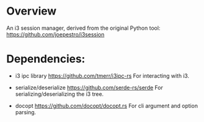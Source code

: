 # Overview
An i3 session manager, derived from the original Python tool: https://github.com/joepestro/i3session
        
# Dependencies:

- i3 ipc library
  https://github.com/tmerr/i3ipc-rs
  For interacting with i3.

- serialize/deserialize
  https://github.com/serde-rs/serde
  For serializing/deserializing the i3 tree.

- docopt
  https://github.com/docopt/docopt.rs
  For cli argument and option parsing.

